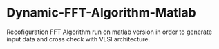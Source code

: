 # Dynamic-FFT-Algorithm-Matlab
Recofiguration FFT Algorithm run on matlab version in order to generate input data and cross check with VLSI architecture.
